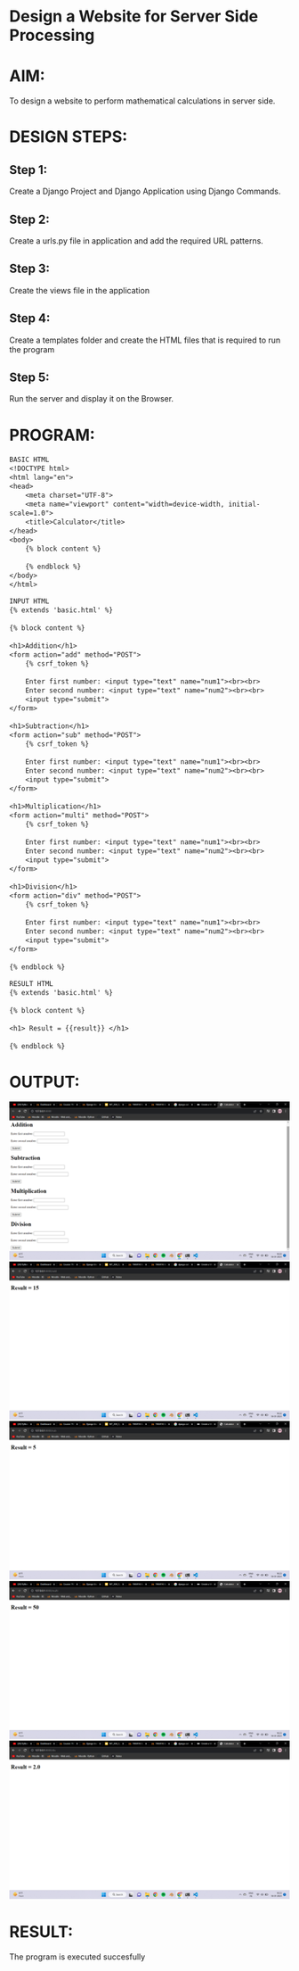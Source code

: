 # Design a Website for Server Side Processing

# AIM:

To design a website to perform mathematical calculations in server side.

# DESIGN STEPS:

## Step 1:
Create a Django Project and Django Application using Django Commands.

## Step 2:
Create a urls.py file in application and add the required URL patterns.

## Step 3:
Create the views file in the application

## Step 4:
Create a templates folder and create the HTML files that is required to run the program

## Step 5:
Run the server and display it on the Browser.
# PROGRAM:
```
BASIC HTML
<!DOCTYPE html>
<html lang="en">
<head>
    <meta charset="UTF-8">
    <meta name="viewport" content="width=device-width, initial-scale=1.0">
    <title>Calculator</title>
</head>
<body>
    {% block content %}

    {% endblock %}
</body>
</html>
```
```
INPUT HTML
{% extends 'basic.html' %}

{% block content %}

<h1>Addition</h1>
<form action="add" method="POST">
    {% csrf_token %}

    Enter first number: <input type="text" name="num1"><br><br>
    Enter second number: <input type="text" name="num2"><br><br>
    <input type="submit">
</form>

<h1>Subtraction</h1>
<form action="sub" method="POST">
    {% csrf_token %}

    Enter first number: <input type="text" name="num1"><br><br>
    Enter second number: <input type="text" name="num2"><br><br>
    <input type="submit">
</form>

<h1>Multiplication</h1>
<form action="multi" method="POST">
    {% csrf_token %}

    Enter first number: <input type="text" name="num1"><br><br>
    Enter second number: <input type="text" name="num2"><br><br>
    <input type="submit">
</form>

<h1>Division</h1>
<form action="div" method="POST">
    {% csrf_token %}

    Enter first number: <input type="text" name="num1"><br><br>
    Enter second number: <input type="text" name="num2"><br><br>
    <input type="submit">
</form>

{% endblock %}
```
```
RESULT HTML
{% extends 'basic.html' %}

{% block content %}

<h1> Result = {{result}} </h1>

{% endblock %}
```
# OUTPUT:
![OUTPUT](./Image/Server_Calc.png)
![OUTPUT](./Image/Add.png)
![OUTPUT](./Image/Sub.png)
![OUTPUT](./Image/Multiply.png)
![OUTPUT](./Image/Div.png)
# RESULT:

The program is executed succesfully

